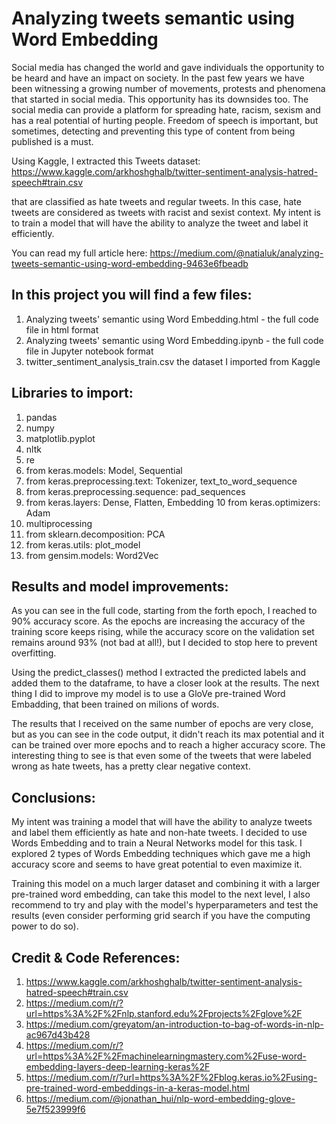 # Analyzing tweets semantic using Word Embedding

Social media has changed the world and gave individuals the opportunity to be heard and have an impact on society. In the past few years we have been witnessing a growing number of movements, protests and phenomena that started in social media.
This opportunity has its downsides too. The social media can provide a platform for spreading hate, racism, sexism and has a real potential of hurting people. Freedom of speech is important, but sometimes, detecting and preventing this type of content from being published is a must.

Using Kaggle, I extracted this Tweets dataset:
https://www.kaggle.com/arkhoshghalb/twitter-sentiment-analysis-hatred-speech#train.csv

that are classified as hate tweets and regular tweets. In this case, hate tweets are considered as tweets with racist and sexist context. My intent is to train a model that will have the ability to analyze the tweet and label it efficiently.

You can read my full article here:
https://medium.com/@natialuk/analyzing-tweets-semantic-using-word-embedding-9463e6fbeadb

## In this project you will find a few files: 
1. Analyzing tweets' semantic using Word Embedding.html - the full code file in html format
2. Analyzing tweets' semantic using Word Embedding.ipynb - the full code file in Jupyter notebook format
3. twitter_sentiment_analysis_train.csv the dataset I imported from Kaggle

## Libraries to import:
1. pandas
2. numpy 
3. matplotlib.pyplot
4. nltk
5. re
6. from keras.models: Model, Sequential
7. from keras.preprocessing.text: Tokenizer, text_to_word_sequence
8. from keras.preprocessing.sequence: pad_sequences
9. from keras.layers: Dense, Flatten, Embedding
10 from keras.optimizers: Adam
11. multiprocessing
12. from sklearn.decomposition: PCA
13. from keras.utils: plot_model
14. from gensim.models: Word2Vec

## Results and model improvements:
As you can see in the full code, starting from the forth epoch, I reached to 90% accuracy score. As the epochs are increasing the accuracy of the training score keeps rising, while the accuracy score on the validation set remains around 93% (not bad at all!), but I decided to stop here to prevent overfitting.

Using the predict_classes() method I extracted the predicted labels and added them to the dataframe, to have a closer look at the results. The next thing I did to improve my model is to use a GloVe pre-trained Word Embadding, that been trained on milions of words.

The results that I received on the same number of epochs are very close, but as you can see in the code output, it didn't reach its max potential and it can be trained over more epochs and to reach a higher accuracy score.
The interesting thing to see is that even some of the tweets that were labeled wrong as hate tweets, has a pretty clear negative context.

## Conclusions:
My intent was training a model that will have the ability to analyze tweets and label them efficiently as hate and non-hate tweets. I decided to use Words Embedding and to train a Neural Networks model for this task. I explored 2 types of Words Embedding techniques which gave me a high accuracy score and seems to have great potential to even maximize it. 

Training this model on a much larger dataset and combining it with a larger pre-trained word embedding, can take this model to the next level, I also recommend to try and play with the model's hyperparameters and test the results (even consider performing grid search if you have the computing power to do so). 



## Credit & Code References:
1. https://www.kaggle.com/arkhoshghalb/twitter-sentiment-analysis-hatred-speech#train.csv
2. https://medium.com/r/?url=https%3A%2F%2Fnlp.stanford.edu%2Fprojects%2Fglove%2F
3. https://medium.com/greyatom/an-introduction-to-bag-of-words-in-nlp-ac967d43b428
4. https://medium.com/r/?url=https%3A%2F%2Fmachinelearningmastery.com%2Fuse-word-embedding-layers-deep-learning-keras%2F
5. https://medium.com/r/?url=https%3A%2F%2Fblog.keras.io%2Fusing-pre-trained-word-embeddings-in-a-keras-model.html
6. https://medium.com/@jonathan_hui/nlp-word-embedding-glove-5e7f523999f6



